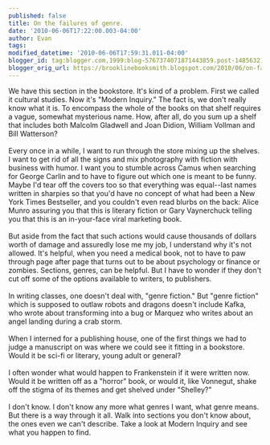 ```yaml
---
published: false
title: On the failures of genre.
date: '2010-06-06T17:22:00.003-04:00'
author: Evan
tags: 
modified_datetime: '2010-06-06T17:59:31.011-04:00'
blogger_id: tag:blogger.com,1999:blog-5767374071871443859.post-1485632144985866593
blogger_orig_url: https://brooklinebooksmith.blogspot.com/2010/06/on-failures-of-genre.html
---
```


We have this section in the bookstore. It's kind of a problem. First we called it cultural studies. Now it's "Modern Inquiry." The fact is, we don't really know what it is. To encompass the whole of the books on that shelf requires a vague, somewhat mysterious name. How, after all, do you sum up a shelf that includes both Malcolm Gladwell and Joan Didion, William Vollman and Bill Watterson?<br /><br />Every once in a while, I want to run through the store mixing up the shelves. I want to get rid of all the signs and mix photography with fiction with business with humor. I want you to stumble across Camus when searching for George Carlin and to have to figure out which one is meant to be funny. Maybe I'd tear off the covers too so that everything was equal--last names written in sharpies so that you'd have no concept of what had been a New York Times Bestseller, and you couldn't even read blurbs on the back: Alice Munro assuring you that this is literary fiction or Gary Vaynerchuck telling you that this is an in-your-face viral marketing book.<br /><br />But aside from the fact that such actions would cause thousands of dollars worth of damage and assuredly lose me my job, I understand why it's not allowed. It's helpful, when you need a medical book, not to have to paw through page after page that turns out to be about psychology or finance or zombies. Sections, genres, can be helpful. But I have to wonder if they don't cut off some of the options available to writers, to publishers.<br /><br />In writing classes, one doesn't deal with, "genre fiction." But "genre fiction" which is supposed to outlaw robots and dragons doesn't include Kafka, who wrote about transforming into a bug or Marquez who writes about an angel landing during a crab storm.<br /><br />When I interned for a publishing house, one of the first things we had to judge a manuscript on was where we could see it fitting in a bookstore. Would it be sci-fi or literary, young adult or general?<br /><br />I often wonder what would happen to Frankenstein if it were written now. Would it be written off as a "horror" book, or would it, like Vonnegut, shake off the stigma of its themes and get shelved under "Shelley?"<br /><br />I don't know. I don't know any more what genres I want, what genre means. But there is a way through it all. Walk into sections you don't know about, the ones even we can't describe. Take a look at Modern Inquiry and see what you happen to find.